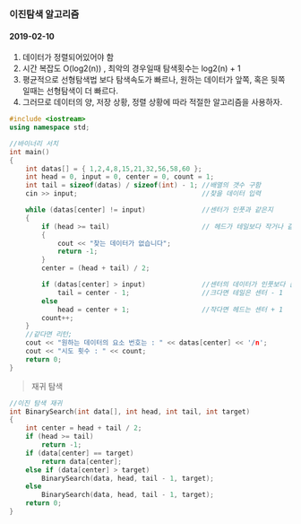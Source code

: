 ### 이진탐색 알고리즘
#### 2019-02-10

1. 데이터가 정렬되어있어야 함
2. 시간 복잡도 O(log2(n)) , 최악의 경우일때 탐색횟수는 log2(n) + 1
3. 평균적으로 선형탐색법 보다 탐색속도가 빠르나, 원하는 데이터가 앞쪽, 혹은 뒷쪽일때는 선형탐색이 더 빠르다.
4. 그러므로 데이터의 양, 저장 상황, 정렬 상황에 따라 적절한 알고리즘을 사용하자.
 
```cpp
#include <iostream>
using namespace std;

//바이너리 서치
int main()
{
	int datas[] = { 1,2,4,8,15,21,32,56,58,60 };
	int head = 0, input = 0, center = 0, count = 1;
	int tail = sizeof(datas) / sizeof(int) - 1;	//배열의 갯수 구함
	cin >> input;								//찾을 데이터 입력

	while (datas[center] != input)				//센터가 인풋과 같은지
	{
		if (head >= tail)						// 헤드가 테일보다 작거나 같은가?
		{
			cout << "찾는 데이터가 없습니다";
			return -1;
		}
		center = (head + tail) / 2;

		if (datas[center] > input)				//센터의 데이터가 인풋보다 큰가?
			tail = center - 1; 					//크다면 테일은 센터 - 1
		else
			head = center + 1;					//작다면 헤드는 센터 + 1
		count++;
	}
	//같다면 리턴;
	cout << "원하는 데이터의 요소 번호는 : " << datas[center] << '/n';
	cout << "시도 횟수 : " << count;
	return 0;
}
```

> 재귀 탐색

```cpp
//이진 탐색 재귀
int BinarySearch(int data[], int head, int tail, int target)
{
	int center = head + tail / 2;
	if (head >= tail)
		return -1;
	if (data[center] == target)
		return data[center];
	else if (data[center] > target)
		BinarySearch(data, head, tail - 1, target);
	else
		BinarySearch(data, head, tail - 1, target);
	return 0;
}
```